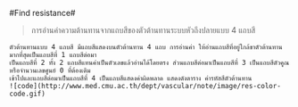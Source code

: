 #Find resistance#
> การอ่านค่าความต้านทานจากแถบสีของตัวต้านทานระบบหัวถึงปลายแบบ 4 แถบสี

```
ตัวต้านทานแบบ 4 แถบสี มีแถบสีแสดงบนตัวต้านทาน 4 แถบ การอ่านค่า ให้อ่านแถบสีที่อยู่ใกล้ขาตัวต้านทานมากที่สุดเป็นแถบสีที่ 1 แถบสีต่อมา
เป็นแถบสีที่ 2 ทั้ง 2 แถบสีแทนค่าเป็นตัวเลขแล้วอ่านได้โดยตรง ส่วนแถบสีต่อมาเป็นแถบสีที่ 3 เป็นแถบสีตัวคูณหรือจำนวนเลขศูนย์ 0 ที่ต้องเติม
เข้าไปและแถบสีต่อมาเป็นแถบสีที่ 4 เป็นแถบสีแสดงค่าผิดพลาด แสดงดังตาราง ค่ารหัสสีตัวต้านทาน
![code](http://www.med.cmu.ac.th/dept/vascular/note/image/res-color-code.gif)
```


